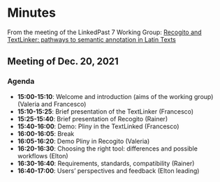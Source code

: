 # Minutes

From the meeting of the LinkedPast 7 Working Group: [Recogito and TextLinker: pathways to semantic annotation in Latin Texts](https://lila-erc.eu/linked-pasts-7-woking-group/)

## Meeting of Dec. 20, 2021

### Agenda

* **15:00-15:10**: Welcome and introduction (aims of the working group) (Valeria and Francesco)
* **15:10-15:25**: Brief presentation of the TextLinker (Francesco)
* **15:25-15:40**: Brief presentation of Recogito (Rainer)
* **15:40-16:00**: Demo: Pliny in the TextLinked (Francesco)
* **16:00-16:05**: Break
* **16:05-16:20**: Demo Pliny in Recogito (Valeria)
* **16:20-16:30**: Choosing the right tool: differences and possible workflows (Elton)
* **16:30-16:40**: Requirements, standards, compatibility (Rainer)
* **16:40-17:00**: Users’ perspectives and feedback (Elton leading)
